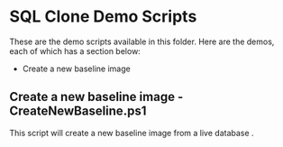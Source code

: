 # SQL Clone Demo Scripts
These are the demo scripts available in this folder. Here are the demos, each of which has a section below:

- Create a new baseline image

## Create a new baseline image - CreateNewBaseline.ps1
This script will create a new baseline image from a live database .
